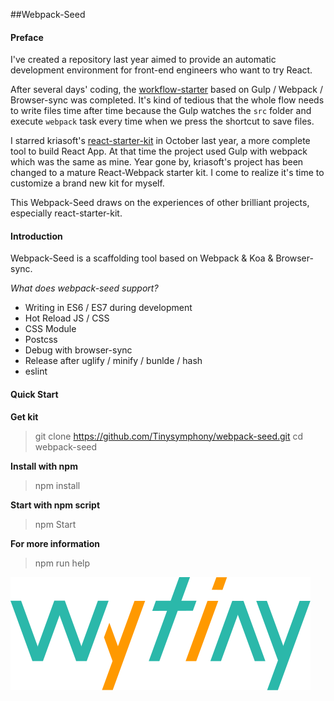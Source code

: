 ##Webpack-Seed

#### Preface

I've created a repository last year aimed to provide an automatic development environment for front-end engineers who want to try React.

After several days' coding, the [workflow-starter](https://github.com/Tinysymphony/workflow-starter) based on Gulp / Webpack / Browser-sync was completed. It's kind of tedious that the whole flow needs to write files time after time because the Gulp watches the `src` folder and execute `webpack` task every time when we press the shortcut to save files.

I starred kriasoft's [react-starter-kit](https://github.com/kriasoft/react-starter-kit) in October last year, a more complete tool to build React App. At that time the project used Gulp with webpack which was the same as mine. Year gone by, kriasoft's project has been changed to a mature React-Webpack starter kit. I come to realize it's time to customize a brand new kit for myself.

This Webpack-Seed draws on the experiences of other brilliant projects, especially react-starter-kit.

#### Introduction

Webpack-Seed is a scaffolding tool based on Webpack & Koa & Browser-sync.

*What does webpack-seed support?*

* Writing in ES6 / ES7 during development
* Hot Reload JS / CSS
* CSS Module
* Postcss
* Debug with browser-sync
* Release after uglify / minify / bunlde / hash
* eslint

#### Quick Start

**Get kit**

> git clone https://github.com/Tinysymphony/webpack-seed.git
> cd webpack-seed

**Install with npm**

> npm install

**Start with npm script**

> npm Start

**For more information**

> npm run help


![](https://github.com/Tinysymphony/webpack-seed/raw/master/wytiny.svg)
